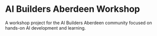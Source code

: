 # AI Builders Aberdeen Workshop

A workshop project for the AI Builders Aberdeen community focused on hands-on AI development and learning.